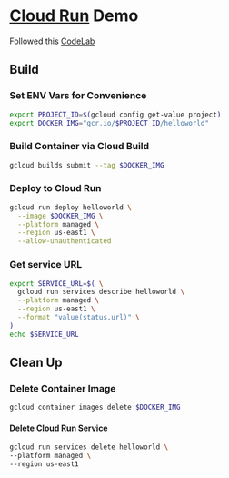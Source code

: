 # [Cloud Run](https://cloud.google.com/run) Demo

Followed this [CodeLab](https://codelabs.developers.google.com/codelabs/cloud-run-hello-python3#0)

## Build

### Set ENV Vars for Convenience

```bash
export PROJECT_ID=$(gcloud config get-value project)
export DOCKER_IMG="gcr.io/$PROJECT_ID/helloworld"
```

### Build Container via Cloud Build

```bash
gcloud builds submit --tag $DOCKER_IMG
```

### Deploy to Cloud Run

```bash
gcloud run deploy helloworld \
  --image $DOCKER_IMG \
  --platform managed \
  --region us-east1 \
  --allow-unauthenticated
```

### Get service URL

```bash
export SERVICE_URL=$( \
  gcloud run services describe helloworld \
  --platform managed \
  --region us-east1 \
  --format "value(status.url)" \
)
echo $SERVICE_URL
```

## Clean Up

### Delete Container Image

```bash
gcloud container images delete $DOCKER_IMG
```

#### Delete Cloud Run Service

```bash
gcloud run services delete helloworld \
--platform managed \
--region us-east1
```
